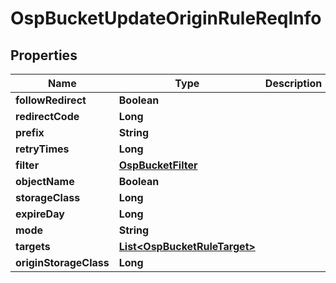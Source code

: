 # OspBucketUpdateOriginRuleReqInfo

## Properties
Name | Type | Description | Notes
------------ | ------------- | ------------- | -------------
**followRedirect** | **Boolean** |  |  [optional]
**redirectCode** | **Long** |  |  [optional]
**prefix** | **String** |  |  [optional]
**retryTimes** | **Long** |  |  [optional]
**filter** | [**OspBucketFilter**](OspBucketFilter.md) |  |  [optional]
**objectName** | **Boolean** |  |  [optional]
**storageClass** | **Long** |  |  [optional]
**expireDay** | **Long** |  |  [optional]
**mode** | **String** |  |  [optional]
**targets** | [**List&lt;OspBucketRuleTarget&gt;**](OspBucketRuleTarget.md) |  |  [optional]
**originStorageClass** | **Long** |  |  [optional]
